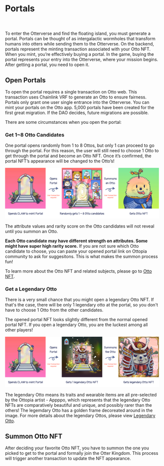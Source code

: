 # Portals

<header>
<meta property="og:title" content="Ottopia Whitepaper | Portals" />
<meta property="og:image" content="https://docs.ottopia.app/assets/images/hero-5be89801c9873fd27a1c718340251ed2.jpeg" />
<meta property="og:description" content="To enter the Otterverse and find the floating island, you must generate a portal. Portals can be thought of as intergalactic wormholes that transform humans into otters while sending them to the Otterverse. On the backend, portals represent the minting transaction associated with your Otto NFT." />
</header>

To enter the Otterverse and find the floating island, you must generate a portal. Portals can be thought of as intergalactic wormholes that transform humans into otters while sending them to the Otterverse. On the backend, portals represent the minting transaction associated with your Otto NFT. When you mint, you’re effectively buying a portal. In the game, buying the portal represents your entry into the Otterverse, where your mission begins.
After getting a portal, you need to open it. 

## Open Portals

To open the portal requires a single transaction on Otto web. This transaction uses Chainlink VRF to generate an Otto to ensure fairness. Portals only grant one user single entrance into the Otterverse. You can mint your portals on the Otto app. 5,000 portals have been created for the first great migration. If the DAO decides, future migrations are possible. 

There are some circumstances when you open the portal:

### Get 1~8 Otto Candidates

One portal opens randomly from 1 to 8 Ottos, but only 1 can proceed to go through the portal. For this reason, the user will still need to choose 1 Otto to get through the portal and become an Otto NFT. Once it’s confirmed, the portal NFT’s appearance will be changed to the Otto’s!

![Portal to Otto](img/portal_to_otto.png)

The attribute values and rarity score on the Otto candidates will not reveal until you summon an Otto. 

**Each Otto candidate may have different strength on attributes. Some might have super high rarity score.** If you are not sure which Otto candidate to choose, you can paste your opened portal link on Ottopia community to ask for suggesitons. This is what makes the summon process fun!

To learn more about the Otto NFT and related subjects, please go to [Otto NFT](./otto-nft).

### Get a Legendary Otto

There is a very small chance that you might open a legendary Otto NFT. If that's the case, there will be only 1 legendary otto at the portal, so you don't have to choose 1 Otto from the other candidates.

The opened portal NFT looks slightly different from the normal opened portal NFT. If you open a legendary Otto, you are the luckest among all other players!

![Portal to Otto](img/portal_to_legendary.png)

The legendary Otto means its traits and wearable items are all pre-selected by the Ottopia artist - Appppo, which represents that the legendary Otto NFTs are comparatively beautiful and unique, and possibly rarer than the others! The legemdary Otto has a golden frame decoreated around in the image. For more details about the legendary Ottos, please view [Legendary Otto](./otto-nft#types-of-otto).

## Summon Otto NFT

After deciding your favorite Otto NFT, you have to summon the one you picked to get to the portal and formally join the Otter Kingdom. This process will trigger another transaction to update the NFT appearance.